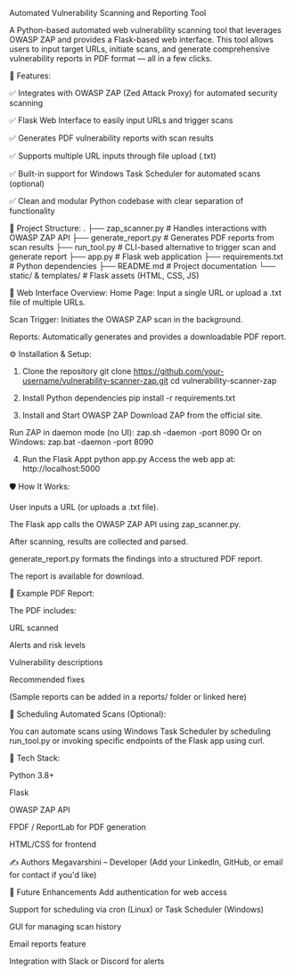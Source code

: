 Automated Vulnerability Scanning and Reporting Tool


A Python-based automated web vulnerability scanning tool that leverages OWASP ZAP and provides a Flask-based web interface. This tool allows users to input target URLs, initiate scans, and generate comprehensive vulnerability reports in PDF format — all in a few clicks.

🚀 Features:

✅ Integrates with OWASP ZAP (Zed Attack Proxy) for automated security scanning

✅ Flask Web Interface to easily input URLs and trigger scans

✅ Generates PDF vulnerability reports with scan results

✅ Supports multiple URL inputs through file upload (.txt)

✅ Built-in support for Windows Task Scheduler for automated scans (optional)

✅ Clean and modular Python codebase with clear separation of functionality



🧩 Project Structure:
.
├── zap_scanner.py         # Handles interactions with OWASP ZAP API
├── generate_report.py     # Generates PDF reports from scan results
├── run_tool.py            # CLI-based alternative to trigger scan and generate report
├── app.py                 # Flask web application
├── requirements.txt       # Python dependencies
├── README.md              # Project documentation
└── static/ & templates/   # Flask assets (HTML, CSS, JS)



📸 Web Interface Overview:
Home Page: Input a single URL or upload a .txt file of multiple URLs.

Scan Trigger: Initiates the OWASP ZAP scan in the background.

Reports: Automatically generates and provides a downloadable PDF report.



⚙️ Installation & Setup:

1. Clone the repository
git clone https://github.com/your-username/vulnerability-scanner-zap.git
cd vulnerability-scanner-zap

2. Install Python dependencies
pip install -r requirements.txt

3. Install and Start OWASP ZAP
Download ZAP from the official site.

Run ZAP in daemon mode (no UI):
zap.sh -daemon -port 8090
Or on Windows:
zap.bat -daemon -port 8090

4. Run the Flask Appt
python app.py
Access the web app at: http://localhost:5000



🛡️ How It Works:

User inputs a URL (or uploads a .txt file).

The Flask app calls the OWASP ZAP API using zap_scanner.py.

After scanning, results are collected and parsed.

generate_report.py formats the findings into a structured PDF report.

The report is available for download.

📄 Example PDF Report:

The PDF includes:

URL scanned

Alerts and risk levels

Vulnerability descriptions

Recommended fixes

(Sample reports can be added in a reports/ folder or linked here)



📅 Scheduling Automated Scans (Optional):

You can automate scans using Windows Task Scheduler by scheduling run_tool.py or invoking specific endpoints of the Flask app using curl.



🔧 Tech Stack:

Python 3.8+

Flask

OWASP ZAP API

FPDF / ReportLab for PDF generation

HTML/CSS for frontend



✍️ Authors
Megavarshini – Developer
(Add your LinkedIn, GitHub, or email for contact if you'd like)



🏁 Future Enhancements
Add authentication for web access

Support for scheduling via cron (Linux) or Task Scheduler (Windows)

GUI for managing scan history

Email reports feature

Integration with Slack or Discord for alerts
